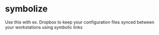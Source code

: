 # symbolize
Use this with ex. Dropbox to keep your configuration files synced between your workstations using symbolic links
